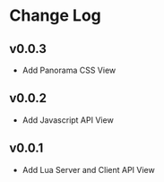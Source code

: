 # Change Log

## v0.0.3
- Add Panorama CSS View

## v0.0.2
- Add Javascript API View

## v0.0.1
- Add Lua Server and Client API View
